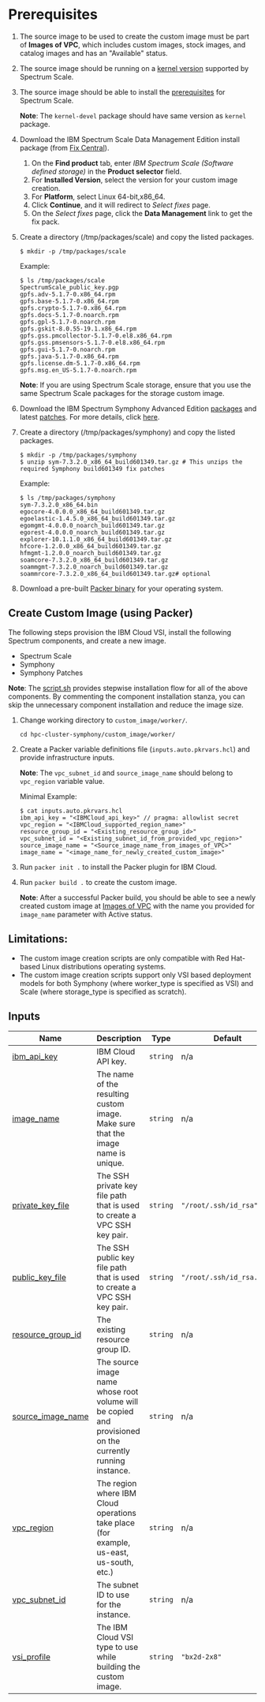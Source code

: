 # Prerequisites

1. The source image to be used to create the custom image must be part of **Images of VPC**, which includes custom images, stock images, and catalog images and has an "Available" status.


2. The source image should be running on a [kernel version](https://www.ibm.com/docs/en/spectrum-scale?topic=STXKQY/gpfsclustersfaq.html#fsi) supported by Spectrum Scale.


3. The source image should be able to install the [prerequisites](https://www.ibm.com/docs/en/spectrum-scale/5.1.5?topic=gpfs-software-requirements) for Spectrum Scale.

   **Note**: The `kernel-devel` package should have same version as `kernel` package.


4. Download the IBM Spectrum Scale Data Management Edition install package (from [Fix Central](https://www.ibm.com/support/fixcentral)).
   1. On the **Find product** tab, enter _IBM Spectrum Scale (Software defined storage)_ in the **Product selector** field.
   2. For **Installed Version**, select the version for your custom image creation.
   3. For **Platform**, select Linux 64-bit,x86_64.
   4. Click **Continue**, and it will redirect to _Select fixes_ page.
   5. On the _Select fixes_ page, click the **Data Management** link to get the fix pack.


5. Create a directory (/tmp/packages/scale) and copy the listed packages.

   ```cli
   $ mkdir -p /tmp/packages/scale
   ```

   Example:
   ```cli
   $ ls /tmp/packages/scale
   SpectrumScale_public_key.pgp
   gpfs.adv-5.1.7-0.x86_64.rpm
   gpfs.base-5.1.7-0.x86_64.rpm
   gpfs.crypto-5.1.7-0.x86_64.rpm
   gpfs.docs-5.1.7-0.noarch.rpm
   gpfs.gpl-5.1.7-0.noarch.rpm
   gpfs.gskit-8.0.55-19.1.x86_64.rpm
   gpfs.gss.pmcollector-5.1.7-0.el8.x86_64.rpm
   gpfs.gss.pmsensors-5.1.7-0.el8.x86_64.rpm
   gpfs.gui-5.1.7-0.noarch.rpm
   gpfs.java-5.1.7-0.x86_64.rpm
   gpfs.license.dm-5.1.7-0.x86_64.rpm
   gpfs.msg.en_US-5.1.7-0.noarch.rpm
    ```

   **Note**: If you are using Spectrum Scale storage, ensure that you use the same Spectrum Scale packages for the storage custom image.


6. Download the IBM Spectrum Symphony Advanced Edition [packages](https://www.ibm.com/software/passportadvantage/pao_customer.html) and latest [patches](https://www.ibm.com/support/fixcentral). For more details, click [here](https://www.ibm.com/docs/en/spectrum-symphony/7.3.2?topic=installation-upgrade-version-732-fix-601349).


7. Create a directory (/tmp/packages/symphony) and copy the listed packages.

   ```cli
   $ mkdir -p /tmp/packages/symphony
   $ unzip sym-7.3.2.0_x86_64_build601349.tar.gz # This unzips the required Symphony build601349 fix patches
   ```

   Example:
   ```cli
   $ ls /tmp/packages/symphony
   sym-7.3.2.0_x86_64.bin
   egocore-4.0.0.0_x86_64_build601349.tar.gz
   egoelastic-1.4.5.0_x86_64_build601349.tar.gz
   egomgmt-4.0.0.0_noarch_build601349.tar.gz
   egorest-4.0.0.0_noarch_build601349.tar.gz
   explorer-10.1.1.0_x86_64_build601349.tar.gz
   hfcore-1.2.0.0_x86_64_build601349.tar.gz
   hfmgmt-1.2.0.0_noarch_build601349.tar.gz
   soamcore-7.3.2.0_x86_64_build601349.tar.gz
   soammgmt-7.3.2.0_noarch_build601349.tar.gz
   soammrcore-7.3.2.0_x86_64_build601349.tar.gz# optional
    ```

8. Download a pre-built [Packer binary](https://www.packer.io/downloads) for your operating system.

## Create Custom Image (using Packer)

The following steps provision the IBM Cloud VSI, install the following Spectrum components, and create a new image.
   - Spectrum Scale
   - Symphony
   - Symphony Patches

   **Note**: The [script.sh](script.sh) provides stepwise installation flow for all of the above components. By commenting the component installation stanza, you can skip the unnecessary component installation and reduce the image size.

1. Change working directory to `custom_image/worker/`.

   ```cli
   cd hpc-cluster-symphony/custom_image/worker/
   ```

2. Create a Packer variable definitions file (`inputs.auto.pkrvars.hcl`) and provide infrastructure inputs.

   **Note**: The `vpc_subnet_id` and `source_image_name` should belong to `vpc_region` variable value.

   Minimal Example:

   ```jsonc
   $ cat inputs.auto.pkrvars.hcl
   ibm_api_key = "<IBMCloud_api_key>" // pragma: allowlist secret
   vpc_region = "<IBMCloud_supported_region_name>"
   resource_group_id = "<Existing_resource_group_id>"
   vpc_subnet_id = "<Existing_subnet_id_from_provided_vpc_region>"
   source_image_name = "<Source_image_name_from_images_of_VPC>"
   image_name = "<image_name_for_newly_created_custom_image>"
    ```

3. Run `packer init .` to install the Packer plugin for IBM Cloud.


4. Run `packer build .` to create the custom image.

   **Note**: After a successful Packer build, you should be able to see a newly created custom image at [Images of VPC](https://cloud.ibm.com/vpc-ext/compute/images) with the name you provided for `image_name` parameter with Active status.


## Limitations:

- The custom image creation scripts are only compatible with Red Hat-based Linux distributions operating systems.
- The custom image creation scripts support only VSI based deployment models for both Symphony (where worker_type is specified as VSI) and Scale (where storage_type is specified as scratch).

<!-- BEGIN_TF_DOCS -->
## Inputs

| Name | Description | Type | Default | Required |
|------|-------------|------|---------|:--------:|
| <a name="input_ibm_api_key"></a> [ibm\_api\_key](#input\_ibm\_api\_key) | IBM Cloud API key. | `string` | n/a | yes |
| <a name="input_image_name"></a> [image\_name](#input\_image\_name) | The name of the resulting custom image. Make sure that the image name is unique. | `string` | n/a | yes |
| <a name="input_private_key_file"></a> [private\_key\_file](#input\_private\_key\_file) | The SSH private key file path that is used to create a VPC SSH key pair. | `string` | `"/root/.ssh/id_rsa"` | no |
| <a name="input_public_key_file"></a> [public\_key\_file](#input\_public\_key\_file) | The SSH public key file path that is used to create a VPC SSH key pair. | `string` | `"/root/.ssh/id_rsa.pub"` | no |
| <a name="input_resource_group_id"></a> [resource\_group\_id](#input\_resource\_group\_id) | The existing resource group ID. | `string` | n/a | yes |
| <a name="input_source_image_name"></a> [source\_image\_name](#input\_source\_image\_name) | The source image name whose root volume will be copied and provisioned on the currently running instance. | `string` | n/a | yes |
| <a name="input_vpc_region"></a> [vpc\_region](#input\_vpc\_region) | The region where IBM Cloud operations take place (for example, us-east, us-south, etc.) | `string` | n/a | yes |
| <a name="input_vpc_subnet_id"></a> [vpc\_subnet\_id](#input\_vpc\_subnet\_id) | The subnet ID to use for the instance. | `string` | n/a | yes |
| <a name="input_vsi_profile"></a> [vsi\_profile](#input\_vsi\_profile) | The IBM Cloud VSI type to use while building the custom image. | `string` | `"bx2d-2x8"` | no |
